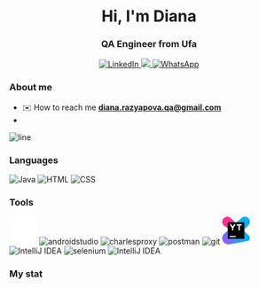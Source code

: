 <div id="header" align='center'>
  <h1>Hi, I'm Diana</h1>
    <h3>QA Engineer from Ufa</h3>
      <a href="https://www.linkedin.com/in/diana-razyapova/">
      <img src="https://img.shields.io/badge/LinkedIn-blue?style=for-the-badge&logo=linkedin&logoColor=white" alt="LinkedIn"/>
      </a>
      <a href="https://t.me/QA_dianarazyapova">
      <img src="https://img.shields.io/badge/Telegram-2CA5E0?style=for-the-badge&logo=telegram&logoColor=white"
      </a>
      <a href="https://wa.me/79964011474">
      <img src="https://img.shields.io/badge/WhatsApp-25D366?style=for-the-badge&logo=whatsapp&logoColor=white" alt="WhatsApp"/>
      </a>
</div>

### About me
- :envelope: How to reach me **diana.razyapova.qa@gmail.com**
- 

![line](https://capsule-render.vercel.app/api?type=rect&color=gradient&height=1)

### Languages 
<div id="header" align='left'>
    <img src="https://cdn.jsdelivr.net/gh/devicons/devicon/icons/java/java-original.svg" alt="Java" width="50" height="50"/>
    <img src="https://cdn.jsdelivr.net/gh/devicons/devicon/icons/html5/html5-original.svg" alt="HTML" width="50" height="50"/>
    <img src="https://cdn.jsdelivr.net/gh/devicons/devicon/icons/css3/css3-original.svg" alt="CSS" width="50" height="50"/>
</div>

### Tools
<div id="header" align='left'> 
    <img src="https://github.com/ChromeDevTools/devtools-logo/blob/master/logos/svg/chrome-devtools-square-responsive.svg" alt="chromedevtools" width="50" height="50"/>
    <img src="https://cdn.jsdelivr.net/gh/devicons/devicon/icons/androidstudio/androidstudio-original.svg" alt="androidstudio" width="50" height="50"/>
    <img src="https://pic2-orsoon.mac89.com/2017/0508/20170508093221641.png" alt="charlesproxy " width="55" height="55"/>
    <img src="https://www.vectorlogo.zone/logos/getpostman/getpostman-icon.svg" alt="postman" width="50" height="50"/>
    <img src="https://cdn.jsdelivr.net/gh/devicons/devicon/icons/git/git-original.svg" alt="git" width="50" height="50"/>
    <img src="https://github.com/JetBrains/logos/blob/master/web/youtrack/youtrack.svg" alt="youtrack" width="50" height="50"/>
    <img src="https://upload.vectorlogo.zone/logos/jetbrains_idea/images/d4398a36-c378-4511-a508-106ded6cd69a.svg" alt="IntelliJ IDEA" width="50" height="50"/>
    <img src="https://static.merlion.ru/merliontech/images/logo_selenium.png" alt="selenium" width="50" height="50"/>
    <img src="https://avatars.githubusercontent.com/u/5879127?s=200&v=4" alt="IntelliJ IDEA" width="55" height="55"/>
</div>


### My stat
<div id="stat" align='left'>
    <img src="http://github-profile-summary-cards.vercel.app/api/cards/profile-details?username=DianaRazyapova&theme=blueberry" alt=""/>
    <img src="http://github-profile-summary-cards.vercel.app/api/cards/repos-per-language?username=DianaRazyapova&theme=blueberry" alt=""/>
    <img src="http://github-profile-summary-cards.vercel.app/api/cards/stats?username=DianaRazyapova&theme=blueberry" alt=""/>
</div>
